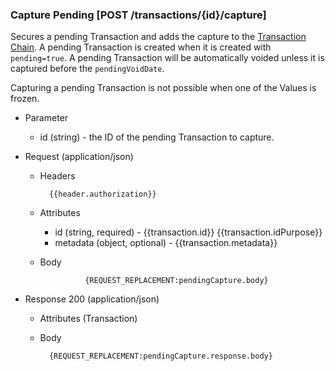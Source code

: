 ### Capture Pending [POST /transactions/{id}/capture]

Secures a pending Transaction and adds the capture to the [Transaction Chain](#reference/0/transactions/get-transaction-chain).  A pending Transaction is created when it is created with `pending=true`.  A pending Transaction will be automatically voided unless it is captured before the `pendingVoidDate`.

Capturing a pending Transaction is not possible when one of the Values is frozen.

+ Parameter
    + id (string) - the ID of the pending Transaction to capture.

+ Request (application/json)
    + Headers
    
            {{header.authorization}}
            
    + Attributes
        + id (string, required) - {{transaction.id}}  {{transaction.idPurpose}}
        + metadata (object, optional) - {{transaction.metadata}}
        
    + Body
        
                    {REQUEST_REPLACEMENT:pendingCapture.body}
        
+ Response 200 (application/json)
    + Attributes (Transaction)

    + Body

            {REQUEST_REPLACEMENT:pendingCapture.response.body}

